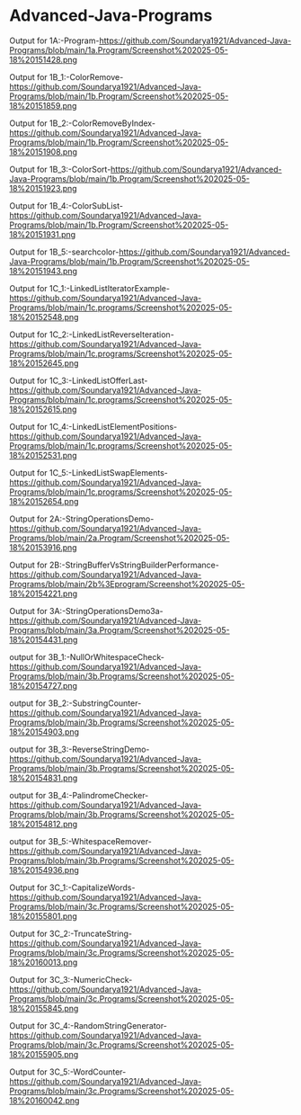 # Advanced-Java-Programs
Output for 1A:-Program-https://github.com/Soundarya1921/Advanced-Java-Programs/blob/main/1a.Program/Screenshot%202025-05-18%20151428.png

Output for 1B_1:-ColorRemove-https://github.com/Soundarya1921/Advanced-Java-Programs/blob/main/1b.Program/Screenshot%202025-05-18%20151859.png 

Output for 1B_2:-ColorRemoveByIndex-https://github.com/Soundarya1921/Advanced-Java-Programs/blob/main/1b.Program/Screenshot%202025-05-18%20151908.png 

Output for 1B_3:-ColorSort-https://github.com/Soundarya1921/Advanced-Java-Programs/blob/main/1b.Program/Screenshot%202025-05-18%20151923.png 

Output for 1B_4:-ColorSubList-https://github.com/Soundarya1921/Advanced-Java-Programs/blob/main/1b.Program/Screenshot%202025-05-18%20151931.png 

Output for 1B_5:-searchcolor-https://github.com/Soundarya1921/Advanced-Java-Programs/blob/main/1b.Program/Screenshot%202025-05-18%20151943.png

Output for 1C_1:-LinkedListIteratorExample-https://github.com/Soundarya1921/Advanced-Java-Programs/blob/main/1c.programs/Screenshot%202025-05-18%20152548.png

Output for 1C_2:-LinkedListReverseIteration-https://github.com/Soundarya1921/Advanced-Java-Programs/blob/main/1c.programs/Screenshot%202025-05-18%20152645.png

Output for 1C_3:-LinkedListOfferLast-https://github.com/Soundarya1921/Advanced-Java-Programs/blob/main/1c.programs/Screenshot%202025-05-18%20152615.png

Output for 1C_4:-LinkedListElementPositions-https://github.com/Soundarya1921/Advanced-Java-Programs/blob/main/1c.programs/Screenshot%202025-05-18%20152531.png

Output for 1C_5:-LinkedListSwapElements-https://github.com/Soundarya1921/Advanced-Java-Programs/blob/main/1c.programs/Screenshot%202025-05-18%20152654.png

Output for 2A:-StringOperationsDemo-https://github.com/Soundarya1921/Advanced-Java-Programs/blob/main/2a.Program/Screenshot%202025-05-18%20153916.png

Output for 2B:-StringBufferVsStringBuilderPerformance-https://github.com/Soundarya1921/Advanced-Java-Programs/blob/main/2b%3Eprogram/Screenshot%202025-05-18%20154221.png

Output for 3A:-StringOperationsDemo3a-https://github.com/Soundarya1921/Advanced-Java-Programs/blob/main/3a.Program/Screenshot%202025-05-18%20154431.png

output for 3B_1:-NullOrWhitespaceCheck-https://github.com/Soundarya1921/Advanced-Java-Programs/blob/main/3b.Programs/Screenshot%202025-05-18%20154727.png

output for 3B_2:-SubstringCounter-https://github.com/Soundarya1921/Advanced-Java-Programs/blob/main/3b.Programs/Screenshot%202025-05-18%20154903.png

output for 3B_3:-ReverseStringDemo-https://github.com/Soundarya1921/Advanced-Java-Programs/blob/main/3b.Programs/Screenshot%202025-05-18%20154831.png

output for 3B_4:-PalindromeChecker-https://github.com/Soundarya1921/Advanced-Java-Programs/blob/main/3b.Programs/Screenshot%202025-05-18%20154812.png 

output for 3B_5:-WhitespaceRemover-https://github.com/Soundarya1921/Advanced-Java-Programs/blob/main/3b.Programs/Screenshot%202025-05-18%20154936.png

Output for 3C_1:-CapitalizeWords-https://github.com/Soundarya1921/Advanced-Java-Programs/blob/main/3c.Programs/Screenshot%202025-05-18%20155801.png

Output for 3C_2:-TruncateString-https://github.com/Soundarya1921/Advanced-Java-Programs/blob/main/3c.Programs/Screenshot%202025-05-18%20160013.png

Output for 3C_3:-NumericCheck-https://github.com/Soundarya1921/Advanced-Java-Programs/blob/main/3c.Programs/Screenshot%202025-05-18%20155845.png

Output for 3C_4:-RandomStringGenerator-https://github.com/Soundarya1921/Advanced-Java-Programs/blob/main/3c.Programs/Screenshot%202025-05-18%20155905.png 

Output for 3C_5:-WordCounter-https://github.com/Soundarya1921/Advanced-Java-Programs/blob/main/3c.Programs/Screenshot%202025-05-18%20160042.png

